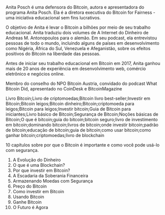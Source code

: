 Anita Posch é uma defensora do Bitcoin, autora e apresentadora do programa Anita Posch. Ela é a diretora executiva do Bitcoin for Fairness - uma iniciativa educacional sem fins lucrativos.

O objetivo de Anita é levar o Bitcoin a bilhões por meio de seu trabalho educacional. Anita traduziu dois volumes de A Internet do Dinheiro de Andreas M. Antonopoulos para o alemão. Em seu podcast, ela entrevistou pessoas de todo o mundo, incluindo alguns de países em desenvolvimento como Nigéria, África do Sul, Venezuela e Afeganistão, sobre os efeitos positivos do Bitcoin na liberdade das pessoas.

Antes de iniciar seu trabalho educacional em Bitcoin em 2017, Anita ganhou mais de 20 anos de experiência em desenvolvimento web, comércio eletrônico e negócios online.

Membro do conselho do NPO Bitcoin Austria, convidado do podcast What Bitcoin Did, apresentado no CoinDesk e BitcoinMagazine

Livro Bitcoin;Livro de criptomoedas;Bitcoin livro best-seller;Investir em Bitcoin;Bitcoin leigos;Bitcoin dinheiro;Bitcoin;criptomoeda para leigos;Bitcoin para leigos;Investir bitcoin;Guia de Bitcoin para iniciantes;Livro básico de Bitcoin;Segurança de Bitcoin;Noções básicas de Bitcoin;O que é bitcoin;guia do bitcoin;bitcoin seguro;livro de investimento em bitcoin;dominando bitcoin;livros de bitcoin;onde investir bitcoin;padrão de bitcoin;educação de bitcoin;guia de bitcoin;como usar bitcoin;como ganhar bitcoin;criptomoedas;livro de blockchain

10 capítulos sobre por que o Bitcoin é importante e como você pode usá-lo com segurança.
1. A Evolução do Dinheiro
2. O que é uma Blockchain?
3. Por que investir em Bitcoin?
4. A Escadaria da Soberania Financeira
5. Armazenando Moedas com Segurança
6. Preço do Bitcoin
7. Como investir em Bitcoin
8. Usando Bitcoin
9. Ganhe Bitcoin
10. O Futuro é Agora
